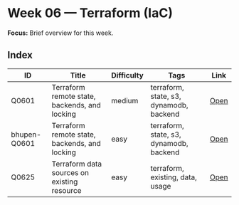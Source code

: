 # Week 06 — Terraform (IaC)

**Focus:** Brief overview for this week.

## Index
| ID | Title | Difficulty | Tags | Link |
|---|---|---|---|---|
| Q0601 | Terraform remote state, backends, and locking | medium | terraform, state, s3, dynamodb, backend | [Open](questions/Q0601-terraform-state-backends-locking.md) |
| bhupen-Q0601 | Terraform remote state, backends, and locking | easy | terraform, state, s3, dynamodb, backend | [Open](questions/Q0602-terraform-state-backends-locking.md) |
| Q0625 | Terraform data sources on existing resource | easy | terraform, existing, data, usage | [Open](questions/Q0625-terraform-data-sources.md) |
